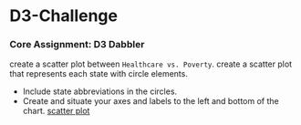 # D3-Challenge
### Core Assignment: D3 Dabbler
create a scatter plot between `Healthcare vs. Poverty`.
create a scatter plot that represents each state with circle elements.
* Include state abbreviations in the circles.
* Create and situate your axes and labels to the left and bottom of the chart.
[scatter plot](D3_data_journalism/index.html)
